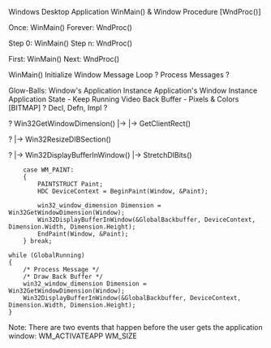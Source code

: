 
Windows Desktop Application
WinMain() & Window Procedure [WndProc()]

Once:
    WinMain()
Forever:
    WndProc()

Step 0:
    WinMain()
Step n:
    WndProc()

First:
    WinMain()
Next:
    WndProc()


WinMain()
    Initialize Window
    Message Loop
        ? Process Messages ?

Glow-Balls:
    Window's Application Instance
    Application's Window Instance
    Application State - Keep Running
    Video Back Buffer - Pixels & Colors [BITMAP]
    ? Decl, Defn, Impl ?


? Win32GetWindowDimension() |-> |-> GetClientRect()

? |-> Win32ResizeDIBSection()

? |-> Win32DisplayBufferInWindow() |-> StretchDIBits()

        case WM_PAINT:
        {
            PAINTSTRUCT Paint;
            HDC DeviceContext = BeginPaint(Window, &Paint);
            
            win32_window_dimension Dimension = Win32GetWindowDimension(Window);
            Win32DisplayBufferInWindow(&GlobalBackbuffer, DeviceContext, Dimension.Width, Dimension.Height);
            EndPaint(Window, &Paint);
        } break;

    while (GlobalRunning)
    {
        /* Process Message */
        /* Draw Back Buffer */
        win32_window_dimension Dimension = Win32GetWindowDimension(Window);
        Win32DisplayBufferInWindow(&GlobalBackbuffer, DeviceContext, Dimension.Width, Dimension.Height);
    }

Note:
    There are two events that happen before the user gets the application window:
        WM_ACTIVATEAPP
        WM_SIZE
